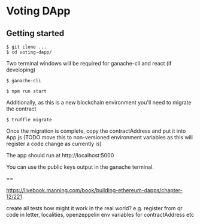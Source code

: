 # Voting DApp

## Getting started

```
$ git clone ...
$ cd voting-dapp/
```

Two terminal windows will be required for ganache-cli and react (if developing)

```
$ ganache-cli
```

```
$ npm run start
```

Additionally, as this is a new blockchain environment you'll need to migrate the contract

```
$ truffle migrate
```

Once the migration is complete, copy the contractAddress and put it into App.js (TODO move this to non-versioned environment variables as this will register a code change as currently is)

The app should run at http://localhost:5000

You can use the public keys output in the ganache terminal.

==

https://livebook.manning.com/book/building-ethereum-dapps/chapter-12/221

create all tests
how might it work in the real world? e.g. register from qr code in letter, localities, 
openzeppelin
env variables for contractAddress etc